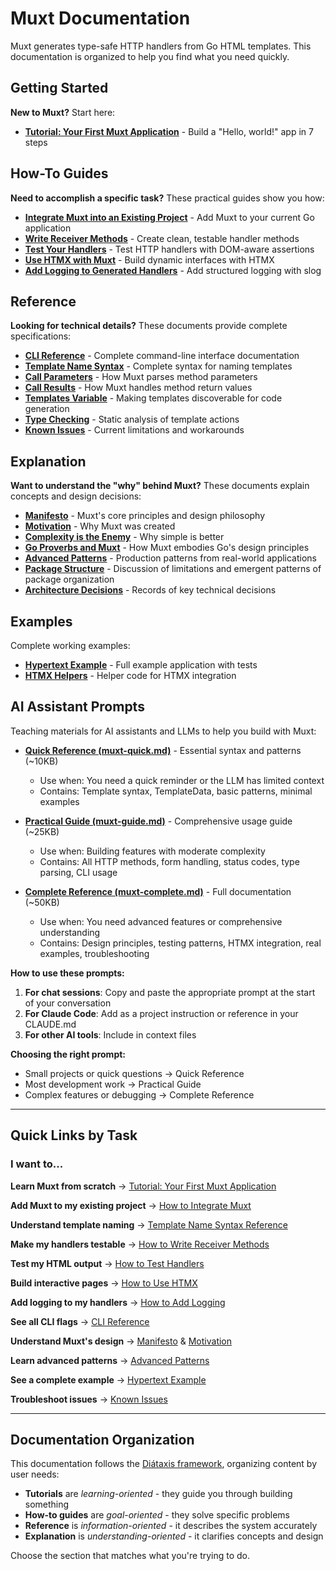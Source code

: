 # Muxt Documentation

Muxt generates type-safe HTTP handlers from Go HTML templates. This documentation is organized to help you find what you need quickly.

## Getting Started

**New to Muxt?** Start here:

- **[Tutorial: Your First Muxt Application](tutorials/getting-started.md)** - Build a "Hello, world!" app in 7 steps

## How-To Guides

**Need to accomplish a specific task?** These practical guides show you how:

- **[Integrate Muxt into an Existing Project](how-to/integrate-existing-project.md)** - Add Muxt to your current Go application
- **[Write Receiver Methods](how-to/write-receiver-methods.md)** - Create clean, testable handler methods
- **[Test Your Handlers](how-to/test-handlers.md)** - Test HTTP handlers with DOM-aware assertions
- **[Use HTMX with Muxt](how-to/use-htmx.md)** - Build dynamic interfaces with HTMX
- **[Add Logging to Generated Handlers](how-to/add-logging.md)** - Add structured logging with slog

## Reference

**Looking for technical details?** These documents provide complete specifications:

- **[CLI Reference](reference/cli.md)** - Complete command-line interface documentation
- **[Template Name Syntax](reference/template-names.md)** - Complete syntax for naming templates
- **[Call Parameters](reference/call-parameters.md)** - How Muxt parses method parameters
- **[Call Results](reference/call-results.md)** - How Muxt handles method return values
- **[Templates Variable](reference/templates-variable.md)** - Making templates discoverable for code generation
- **[Type Checking](reference/type-checking.md)** - Static analysis of template actions
- **[Known Issues](reference/known-issues.md)** - Current limitations and workarounds

## Explanation

**Want to understand the "why" behind Muxt?** These documents explain concepts and design decisions:

- **[Manifesto](explanation/manifesto.md)** - Muxt's core principles and design philosophy
- **[Motivation](explanation/motivation.md)** - Why Muxt was created
- **[Complexity is the Enemy](explanation/complexity-is-the-enemy.md)** - Why simple is better
- **[Go Proverbs and Muxt](explanation/go-proverbs-and-muxt.md)** - How Muxt embodies Go's design principles
- **[Advanced Patterns](explanation/advanced-patterns.md)** - Production patterns from real-world applications
- **[Package Structure](explanation/package-structure.md)** - Discussion of limitations and emergent patterns of package organization
- **[Architecture Decisions](explanation/decisions/)** - Records of key technical decisions

## Examples

Complete working examples:

- **[Hypertext Example](example/hypertext/)** - Full example application with tests
- **[HTMX Helpers](htmx/)** - Helper code for HTMX integration

## AI Assistant Prompts

Teaching materials for AI assistants and LLMs to help you build with Muxt:

- **[Quick Reference (muxt-quick.md)](prompts/muxt-quick.md)** - Essential syntax and patterns (~10KB)
  - Use when: You need a quick reminder or the LLM has limited context
  - Contains: Template syntax, TemplateData, basic patterns, minimal examples

- **[Practical Guide (muxt-guide.md)](prompts/muxt-guide.md)** - Comprehensive usage guide (~25KB)
  - Use when: Building features with moderate complexity
  - Contains: All HTTP methods, form handling, status codes, type parsing, CLI usage

- **[Complete Reference (muxt-complete.md)](prompts/muxt-complete.md)** - Full documentation (~50KB)
  - Use when: You need advanced features or comprehensive understanding
  - Contains: Design principles, testing patterns, HTMX integration, real examples, troubleshooting

**How to use these prompts:**

1. **For chat sessions**: Copy and paste the appropriate prompt at the start of your conversation
2. **For Claude Code**: Add as a project instruction or reference in your CLAUDE.md
3. **For other AI tools**: Include in context files

**Choosing the right prompt:**
- Small projects or quick questions → Quick Reference
- Most development work → Practical Guide
- Complex features or debugging → Complete Reference

---

## Quick Links by Task

### I want to...

**Learn Muxt from scratch**
→ [Tutorial: Your First Muxt Application](tutorials/getting-started.md)

**Add Muxt to my existing project**
→ [How to Integrate Muxt](how-to/integrate-existing-project.md)

**Understand template naming**
→ [Template Name Syntax Reference](reference/template-names.md)

**Make my handlers testable**
→ [How to Write Receiver Methods](how-to/write-receiver-methods.md)

**Test my HTML output**
→ [How to Test Handlers](how-to/test-handlers.md)

**Build interactive pages**
→ [How to Use HTMX](how-to/use-htmx.md)

**Add logging to my handlers**
→ [How to Add Logging](how-to/add-logging.md)

**See all CLI flags**
→ [CLI Reference](reference/cli.md)

**Understand Muxt's design**
→ [Manifesto](explanation/manifesto.md) & [Motivation](explanation/motivation.md)

**Learn advanced patterns**
→ [Advanced Patterns](explanation/advanced-patterns.md)

**See a complete example**
→ [Hypertext Example](example/hypertext/)

**Troubleshoot issues**
→ [Known Issues](reference/known-issues.md)

---

## Documentation Organization

This documentation follows the [Diátaxis framework](https://diataxis.fr/), organizing content by user needs:

- **Tutorials** are *learning-oriented* - they guide you through building something
- **How-to guides** are *goal-oriented* - they solve specific problems
- **Reference** is *information-oriented* - it describes the system accurately
- **Explanation** is *understanding-oriented* - it clarifies concepts and design

Choose the section that matches what you're trying to do.
